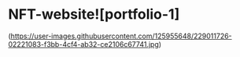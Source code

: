 # NFT-website![portfolio-1]
(https://user-images.githubusercontent.com/125955648/229011726-02221083-f3bb-4cf4-ab32-ce2106c67741.jpg)
